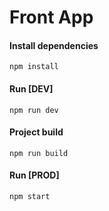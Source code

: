 # Front App

#### Install dependencies

```npm install```

#### Run [DEV]

```npm run dev```

#### Project build

```npm run build```

#### Run [PROD]

```npm start```
